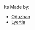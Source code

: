 Its Made by:

- [Oğuzhan](https://github.com/OguzhanUmutlu)
- [Lyertia](https://github.com/lyertia)
